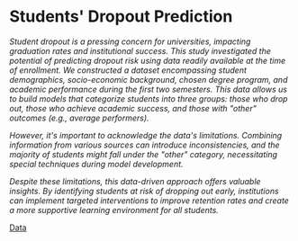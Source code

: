 # **Students' Dropout Prediction**

*Student dropout is a pressing concern for universities, impacting graduation rates and institutional success. This study investigated the potential of predicting dropout risk using data readily available at the time of enrollment. We constructed a dataset encompassing student demographics, socio-economic background, chosen degree program, and academic performance during the first two semesters. This data allows us to build models that categorize students into three groups: those who drop out, those who achieve academic success, and those with "other" outcomes (e.g., average performers).*

*However, it's important to acknowledge the data's limitations. Combining information from various sources can introduce inconsistencies, and the majority of students might fall under the "other" category, necessitating special techniques during model development.*

*Despite these limitations, this data-driven approach offers valuable insights. By identifying students at risk of dropping out early, institutions can implement targeted interventions to improve retention rates and create a more supportive learning environment for all students.*

[Data](https://archive.ics.uci.edu/dataset/697/predict+students+dropout+and+academic+success)
